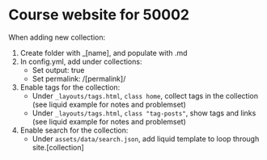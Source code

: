 # Course website for 50002

When adding new collection:
1. Create folder with _[name], and populate with .md
2. In config.yml, add under collections:
    - Set output: true 
    - Set permalink: /[permalink]/
3. Enable tags for the collection:
    - Under `_layouts/tags.html`, `class home`, collect tags in the collection (see liquid example for notes and problemset)
    - Under `_layouts/tags.html`, `class "tag-posts"`, show tags and links (see liquid example for notes and problemset)
4. Enable search for the collection:
    - Under `assets/data/search.json`, add liquid template to loop through site.[collection]